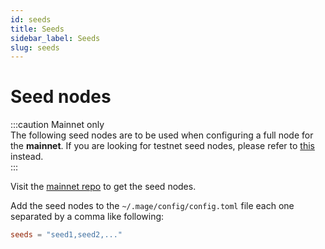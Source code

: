 ```yaml
---
id: seeds
title: Seeds
sidebar_label: Seeds
slug: seeds
---
```


# Seed nodes
:::caution Mainnet only   
The following seed nodes are to be used when configuring a full node for the **mainnet**. 
If you are looking for testnet seed nodes, please refer to [this](../05-testnet/04-join-public/03-seeds.md) instead.  
:::

Visit the [mainnet repo](https://github.com/desmos-labs/mainnet#seed-nodes) to get the seed nodes.

Add the seed nodes to the `~/.mage/config/config.toml` file each one
separated by a comma like following:
```toml
seeds = "seed1,seed2,..."
```
